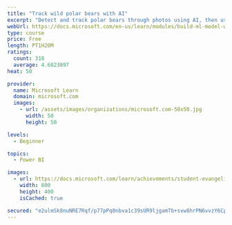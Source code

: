 ```yaml
---
title: "Track wild polar bears with AI"
excerpt: "Detect and track polar bears through photos using AI, then use Power BI to show where polar bears are being spotted."
webUrl: https://docs.microsoft.com/en-us/learn/modules/build-ml-model-with-azure-stream-analytics/
type: course
price: Free
length: PT1H20M
ratings:
  count: 318
  average: 4.6823897
heat: 50

provider:
  name: Microsoft Learn
  domain: microsoft.com
  images:
    - url: /assets/images/organizations/microsoft.com-50x50.jpg
      width: 50
      height: 50

levels:
  - Beginner

topics:
  - Power BI

images:
  - url: https://docs.microsoft.com/learn/achievements/student-evangelism/build-ml-model-with-azure-stream-analytics-badge-social.png
    width: 800
    height: 400
    isCached: true

secured: "e2ulmSk8nuNRE7Rqf/p77pPq0nbva1c39sUR9ljgamTb+svw8hrPN6vvzY6CpgAGQf9UNEgBwRyAy1+TkRCGns527PHnksP26L5/bBZTIUmglBUBvhS8I7Kxha1G/AYzh/SPmm+3RaF+VA4DEn+wLMHKxHIziz/qgNn4/ey59lD97k1J/3tyGK0TDlV3JQlyhOK2DGwVjT9M7bonmmuJToZl9nIio/QMJXhHKho6YCoZKaD8Ndwb1faNsmgJ1hhgK/0ICwWFDi6vPs16RXgl+OUQq5DUyPKpP+YP7kMNbW/hEZCS3ESrjcjuazPkoLM0C4NY9luzcvBbBjdaf200wlVyzNqhPDI5MeLO9ZB0/VO/oL9nHAXclGqBsXmOavbvAvWqZg9ADDvJTxdy5mRgdq0zn5z1myENkGlJYv+TFwg=;nWMh5m06fc/OgJ/ng9nIhw=="
---
```


